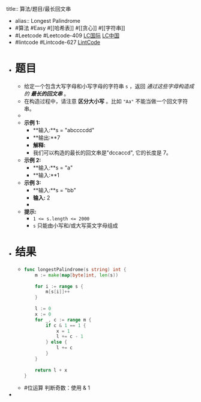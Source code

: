 title:: 算法/题目/最长回文串
- alias:: Longest Palindrome
- #算法 #Easy #[[哈希表]] #[[贪心]] #[[字符串]]
- #Leetcode #Leetcode-409 [LC国际](https://leetcode.com/problems/longest-palindrome/) [LC中国](https://leetcode-cn.com/problems/longest-palindrome/)
- #lintcode #Lintcode-627 [LintCode](https://www.lintcode.com/problem/627/)
- # 题目
	- 给定一个包含大写字母和小写字母的字符串 `s` ，返回 *通过这些字母构造成的 **最长的回文串*** 。
	- 在构造过程中，请注意 **区分大小写** 。比如 `"Aa"` 不能当做一个回文字符串。
	-
	- **示例 1:**
		- **输入:**s = "abccccdd"
		- **输出:**7
		- **解释:**
		- 我们可以构造的最长的回文串是"dccaccd", 它的长度是 7。
	- **示例 2:**
		- **输入:**s = "a"
		- **输入:**1
	- **示例 3:**
		- **输入:**s = "bb"
		- **输入:** 2
		-
	- **提示:**
		- `1 <= s.length <= 2000`
		- `s` 只能由小写和/或大写英文字母组成
- # 结果
	- ```go
	  func longestPalindrome(s string) int {
	      m := make(map[byte]int, len(s))
	      
	      for i := range s {
	          m[s[i]]++
	      }
	      
	      l := 0
	      x := 0
	      for _, c := range m {
	          if c & 1 == 1 {
	              x = 1
	              l += c - 1
	          } else {
	              l += c
	          }
	      }
	      
	      return l + x
	  }
	  ```
	- #位运算 判断奇数：使用 & 1
-